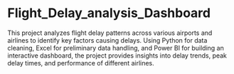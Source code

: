 # Flight_Delay_analysis_Dashboard
This project analyzes flight delay patterns across various airports and airlines to identify key factors causing delays. Using Python for data cleaning, Excel for preliminary data handling, and Power BI for building an interactive dashboard, the project provides insights into delay trends, peak delay times, and performance of different airlines.
